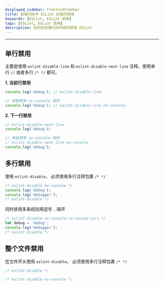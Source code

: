 ```yaml
---
displayed_sidebar: frontendSidebar
title: 前端代码中 ESLint 的临时禁用
keywords: [ESLint, ESLint 禁用]
tags: [ESLint, ESLint 禁用]
description: 如何在前端代码中临时禁用 ESLint
---
```


---

## 单行禁用
主要是使用 `eslint-disable-line` 和 `eslint-disable-next-line` 注释。使用单行 `//` 或者多行 `/* */` 都可。

**1. 当前行禁用**
```js
console.log('debug'); // eslint-disable-line

// 单独禁用 no-console 规则
console.log('debug'); // ealint-disable-line no-console
```
**2. 下一行禁用**
```js
// eslint-disable-next-line
console.log('debug');

// 单独禁用 no-console 规则
// eslint-disable-next-line no-console
console.log('debug');
```


## 多行禁用
使用 `eslint-disable`， 必须使用多行注释包裹 `/* */`

```js
/* eslint-disable no-console */
console.log('debug');
console.log('debugger');
/* eslint-disable */
```
同时禁用多条规则用逗号 `,` 隔开
```js
/* eslint-disable no-console,no-unused-vars */
let debug = 'debug';
console.log('debugger');
/* eslint-disable */
```
## 整个文件禁用
在文件开头使用 `eslint-disable`， 必须使用多行注释包裹 `/* */`

```js
/* eslint-disable */

/* eslint-disable no-console */
```
